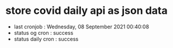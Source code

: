 # store covid daily api as json data

- last cronjob : Wednesday, 08 September 2021 00:40:08
- status og cron : success
- status daily cron : success
      
      
